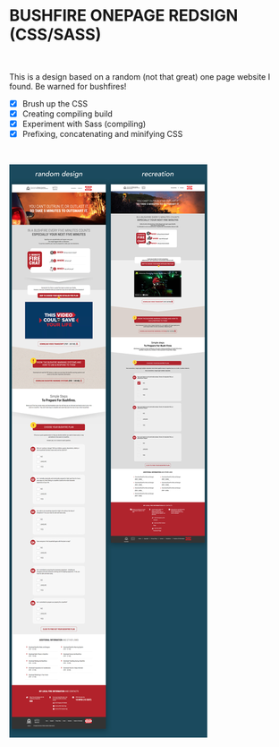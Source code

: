 # BUSHFIRE ONEPAGE REDSIGN (CSS/SASS)

<br>

This is a design based on a random (not that great) one page website I found. Be warned for bushfires!
<br>

- [x] Brush up the CSS
- [x] Creating compiling build
- [x] Experiment with Sass (compiling)
- [x] Prefixing, concatenating and minifying CSS

<br>

![prevoew](bushfire.jpg)
